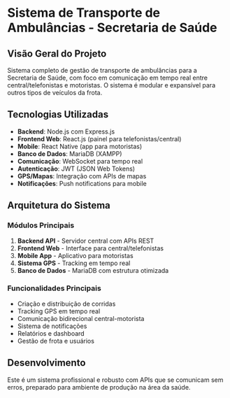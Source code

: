 # Sistema de Transporte de Ambulâncias - Secretaria de Saúde

## Visão Geral do Projeto
Sistema completo de gestão de transporte de ambulâncias para a Secretaria de Saúde, com foco em comunicação em tempo real entre central/telefonistas e motoristas. O sistema é modular e expansível para outros tipos de veículos da frota.

## Tecnologias Utilizadas
- **Backend**: Node.js com Express.js
- **Frontend Web**: React.js (painel para telefonistas/central)
- **Mobile**: React Native (app para motoristas)
- **Banco de Dados**: MariaDB (XAMPP)
- **Comunicação**: WebSocket para tempo real
- **Autenticação**: JWT (JSON Web Tokens)
- **GPS/Mapas**: Integração com APIs de mapas
- **Notificações**: Push notifications para mobile

## Arquitetura do Sistema

### Módulos Principais
1. **Backend API** - Servidor central com APIs REST
2. **Frontend Web** - Interface para central/telefonistas
3. **Mobile App** - Aplicativo para motoristas
4. **Sistema GPS** - Tracking em tempo real
5. **Banco de Dados** - MariaDB com estrutura otimizada

### Funcionalidades Principais
- Criação e distribuição de corridas
- Tracking GPS em tempo real
- Comunicação bidirecional central-motorista
- Sistema de notificações
- Relatórios e dashboard
- Gestão de frota e usuários

## Desenvolvimento
Este é um sistema profissional e robusto com APIs que se comunicam sem erros, preparado para ambiente de produção na área da saúde.